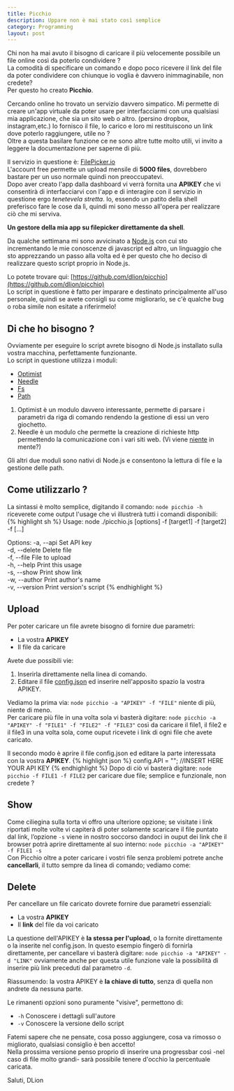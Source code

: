 ```yaml
---
title: Picchio
description: Uppare non è mai stato così semplice
category: Programming
layout: post
---
```

Chi non ha mai avuto il bisogno di caricare il più velocemente possibile un file online così da poterlo condividere ?   
La comodità di specificare un comando e dopo poco ricevere il link del file da poter condividere con chiunque io voglia è davvero inimmaginabile, non credete?   
Per questo ho creato **Picchio**.

Cercando online ho trovato un servizio davvero simpatico. Mi permette di creare un'app virtuale da poter usare per interfacciarmi con una qualsiasi mia applicazione, che sia un sito web o altro. (persino dropbox, instagram,etc.) Io fornisco il file, lo carico e loro mi restituiscono un link dove poterlo raggiungere, utile no ?   
Oltre a questa basilare funzione ce ne sono altre tutte molto utili, vi invito a leggere la documentazione per saperne di più.

Il servizio in questione è: [FilePicker.io](http://filepicker.io/)   
L'account free permette un upload mensile di **5000 files**, dovrebbero bastare per un uso normale quindi non preoccupatevi.   
Dopo aver creato l'app dalla dashboard vi verrà fornita una **APIKEY** che vi consentirà di interfacciarvi con l'app e di interagire con il servizio in questione ergo *tenetevela stretta*. Io, essendo un patito della shell preferisco fare le cose da lì, quindi mi sono messo all'opera per realizzare ciò che mi serviva.

**Un gestore della mia app su filepicker direttamente da shell**.

Da qualche settimana mi sono avvicinato a [Node.js](http://en.wikipedia.org/wiki/Nodejs) con cui sto incrementando le mie conoscenze di javascript ed altro, un linguaggio che sto apprezzando un passo alla volta ed è per questo che ho deciso di realizzare questo script proprio in Node.js.

Lo potete trovare qui: [https://github.com/dlion/picchio](https://github.com/dlion/picchio)   
Lo script in questione è fatto per imparare e destinato principalmente all'uso personale, quindi se avete consigli su come migliorarlo, se c'è qualche bug o roba simile non esitate a riferirmelo!

## Di che ho bisogno ?
Ovviamente per eseguire lo script avrete bisogno di Node.js installato sulla vostra macchina, perfettamente funzionante.   
Lo script in questione utilizza i moduli:

* [Optimist](https://npmjs.org/package/optimist)
* [Needle](https://npmjs.org/package/needle)
* [Fs](http://nodejs.org/api/fs.html)
* [Path](http://nodejs.org/api/path.html)

1. Optimist è un modulo davvero interessante, permette di parsare i parametri da riga di comando rendendo la gestione di essi un vero giochetto.
2. Needle è un modulo che permette la creazione di richieste http permettendo la comunicazione con i vari siti web. (Vi viene [niente](/richieste-http-dalla-linea-di-comando/) in mente?)

Gli altri due moduli sono nativi di Node.js e consentono la lettura di file e la gestione delle path.

## Come utilizzarlo ?
La sintassi è molto semplice, digitando il comando: `node picchio -h` riceverete come output l'usage che vi illustrerà tutti i comandi disponibili:
{% highlight sh %}
Usage: node ./picchio.js [options] -f [target1] -f [target2] -f [...]
 
Options:
  -a, --api      Set API key          
  -d, --delete   Delete file          
  -f, --file     File to upload        
  -h, --help     Print this usage      
  -s, --show     Print show link      
  -w, --author   Print author's name  
  -v, --version  Print version's script
{% endhighlight %}

## Upload
Per poter caricare un file avrete bisogno di fornire due parametri:

* La vostra **APIKEY**
* Il file da caricare

Avete due possibili vie:

1. Inserirla direttamente nella linea di comando.
2. Editare il file [config.json](https://github.com/dlion/picchio/blob/master/config.json) ed inserire nell'apposito spazio la vostra APIKEY.

Vediamo la prima via: `node picchio -a "APIKEY" -f "FILE"` niente di più, niente di meno.   
Per caricare più file in una volta sola vi basterà digitare: `node picchio -a "APIKEY" -f "FILE1" -f "FILE2" -f "FILE3"` così da caricare il file1, il file2 e il file3 in una volta sola, come ouput ricevete i link di ogni file che avete caricato.

Il secondo modo è aprire il file config.json ed editare la parte interessata con la vostra **APIKEY**.
{% highlight json %}
config.API      =   ""; //INSERT HERE YOUR API KEY
{% endhighlight %}
Dopo di ciò vi basterà digitare: `node picchio -f FILE1 -f FILE2` per caricare due file; semplice e funzionale, non credete ?

## Show
Come ciliegina sulla torta vi offro una ulteriore opzione; se visitate i link riportati molte volte vi capiterà di poter solamente scaricare il file puntato dal link, l’opzione `-s` viene in nostro soccorso dandoci in ouput dei link che il browser potrà aprire direttamente al suo interno: `node picchio -a "APIKEY" -f FILE1 -s`   
Con Picchio oltre a poter caricare i vostri file senza problemi potrete anche **cancellarli**, il tutto sempre da linea di comando; vediamo come:

## Delete
Per cancellare un file caricato dovrete fornire due parametri essenziali:

* La vostra **APIKEY**
* Il **link** del file da voi caricato

La questione dell'APIKEY è **la stessa per l'upload**, o la fornite direttamente o la inserite nel config.json. In questo esempio fingerò di fornirla direttamente, per cancellare vi basterà digitare: `node picchio -a "APIKEY" -d "LINK"` ovviamente anche per questa utile funzione vale la possibilità di inserire più link preceduti dal parametro `-d`.

Riassumendo: la vostra APIKEY è **la chiave di tutto**, senza di quella non andrete da nessuna parte.

Le rimanenti opzioni sono puramente "visive", permettono di:

* `-h` Conoscere i dettagli sull'autore
*  `-v` Conoscere la versione dello script

Fatemi sapere che ne pensate, cosa posso aggiungere, cosa va rimosso o migliorato, qualsiasi consiglio è ben accetto!   
Nella prossima versione penso proprio di inserire una progressbar così -nel caso di file molto grandi- sarà possibile tenere d'occhio la percentuale caricata.

Saluti, DLion
